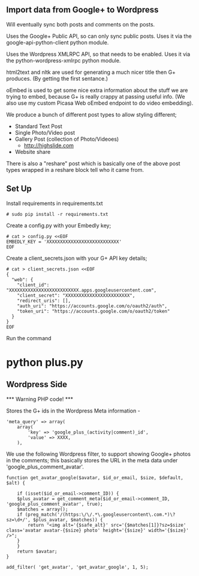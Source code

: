 
Import data from Google+ to Wordpress
-------------------------------------------------------------------------------

Will eventually sync both posts and comments on the posts.

Uses the Google+ Public API, so can only sync public posts. Uses it via the
google-api-python-client python module.

Uses the Wordpress XMLRPC API, so that needs to be enabled. Uses it via the 
python-wordpress-xmlrpc python module.

html2text and nltk are used for generating a much nicer title then G+ produces.
(By getting the first sentance.)

oEmbed is used to get some nice extra information about the stuff we are trying
to embed, because G+ is really crappy at passing useful info. (We also use my
custom Picasa Web oEmbed endpoint to do video embedding).

We produce a bunch of different post types to allow styling different;

 * Standard Text Post
 * Single Photo/Video post
 * Gallery Post (collection of Photo/Videoes) 
    * http://highslide.com
 * Website share

There is also a "reshare" post which is basically one of the above post types
wrapped in a reshare block tell who it came from.


Set Up
-------------------------------------------------------------------------------
Install requirements in requirements.txt

	# sudo pip install -r requirements.txt

Create a config.py with your Embedly key;

	# cat > config.py <<EOF
	EMBEDLY_KEY = 'XXXXXXXXXXXXXXXXXXXXXXXXXXX'
	EOF

Create a client_secrets.json with your G+ API key details;

	# cat > client_secrets.json <<EOF
	{
	  "web": {
	    "client_id": "XXXXXXXXXXXXXXXXXXXXXXXXXX.apps.googleusercontent.com",
	    "client_secret": "XXXXXXXXXXXXXXXXXXXXXXXX",
	    "redirect_uris": [],
	    "auth_uri": "https://accounts.google.com/o/oauth2/auth",
	    "token_uri": "https://accounts.google.com/o/oauth2/token"
	  }
	}
	EOF

Run the command
# python plus.py 


Wordpress Side
-------------------------------------------------------------------------------
*** Warning PHP code! ***

Stores the G+ ids in the Wordpress Meta information - 

	'meta_query' => array(
		array(
			'key' => 'google_plus_(activity|comment)_id',
			'value' => XXXX,
		),

We use the following Wordpress filter, to support showing Google+ photos in the
comments; this basically stores the URL in the meta data under 'google_plus_comment_avatar'.


	function get_avatar_google($avatar, $id_or_email, $size, $default, $alt) {

	    if (isset($id_or_email->comment_ID)) {
		$plus_avatar = get_comment_meta($id_or_email->comment_ID, 'google_plus_comment_avatar', true);
		$matches = array();
		if (preg_match('/(https:\/\/.*\.googleusercontent\.com.*)\?sz=\d+/', $plus_avatar, $matches)) {
		    return "<img alt='{$safe_alt}' src='{$matches[1]}?sz=$size' class='avatar avatar-{$size} photo' height='{$size}' width='{$size}' />";
		}
	    }
	    return $avatar;
	}

	add_filter( 'get_avatar', 'get_avatar_google', 1, 5);

